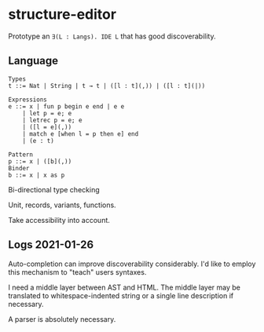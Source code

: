# structure-editor

Prototype an `∃(L : Langs). IDE L` that has good discoverability.

## Language

```
Types
t ::= Nat | String | t → t | ([l : t](,)) | ([l : t](|))

Expressions
e ::= x | fun p begin e end | e e
    | let p = e; e
    | letrec p = e; e
    | ([l = e](,))
    | match e [when l = p then e] end
    | (e : t)

Pattern
p ::= x | ([b](,))
Binder
b ::= x | x as p
```

Bi-directional type checking

Unit, records, variants, functions.

Take accessibility into account.

## Logs 2021-01-26

Auto-completion can improve discoverability considerably. I'd like to employ this mechanism to "teach" users syntaxes.

I need a middle layer between AST and HTML. The middle layer may be translated to whitespace-indented string or a single line description if necessary.

A parser is absolutely necessary.